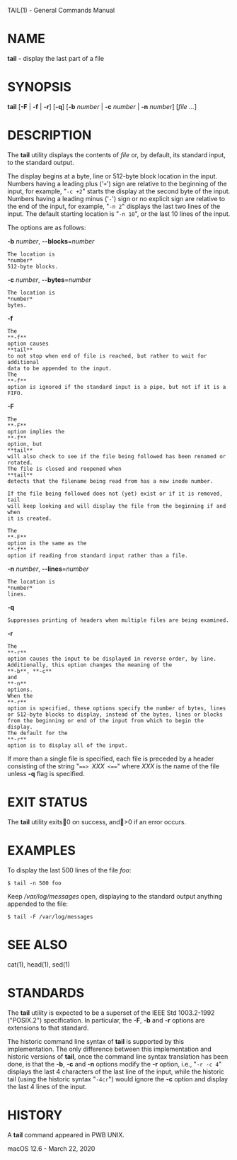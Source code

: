 TAIL(1) - General Commands Manual

# NAME

**tail** - display the last part of a file

# SYNOPSIS

**tail**
\[**-F**&nbsp;|&nbsp;**-f**&nbsp;|&nbsp;**-r**]
\[**-q**]
\[**-b**&nbsp;*number*&nbsp;|&nbsp;**-c**&nbsp;*number*&nbsp;|&nbsp;**-n**&nbsp;*number*]
\[*file&nbsp;...*]

# DESCRIPTION

The
**tail**
utility displays the contents of
*file*
or, by default, its standard input, to the standard output.

The display begins at a byte, line or 512-byte block location in the
input.
Numbers having a leading plus
('`+`')
sign are relative to the beginning
of the input, for example,
"`-c +2`"
starts the display at the second
byte of the input.
Numbers having a leading minus
('`-`')
sign or no explicit sign are
relative to the end of the input, for example,
"`-n 2`"
displays the last two lines of the input.
The default starting location is
"`-n 10`",
or the last 10 lines of the input.

The options are as follows:

**-b** *number*, **--blocks**=*number*

	The location is
	*number*
	512-byte blocks.

**-c** *number*, **--bytes**=*number*

	The location is
	*number*
	bytes.

**-f**

	The
	**-f**
	option causes
	**tail**
	to not stop when end of file is reached, but rather to wait for additional
	data to be appended to the input.
	The
	**-f**
	option is ignored if the standard input is a pipe, but not if it is a FIFO.

**-F**

	The
	**-F**
	option implies the
	**-f**
	option, but
	**tail**
	will also check to see if the file being followed has been renamed or rotated.
	The file is closed and reopened when
	**tail**
	detects that the filename being read from has a new inode number.

	If the file being followed does not (yet) exist or if it is removed, tail
	will keep looking and will display the file from the beginning if and when
	it is created.

	The
	**-F**
	option is the same as the
	**-f**
	option if reading from standard input rather than a file.

**-n** *number*, **--lines**=*number*

	The location is
	*number*
	lines.

**-q**

	Suppresses printing of headers when multiple files are being examined.

**-r**

	The
	**-r**
	option causes the input to be displayed in reverse order, by line.
	Additionally, this option changes the meaning of the
	**-b**, **-c**
	and
	**-n**
	options.
	When the
	**-r**
	option is specified, these options specify the number of bytes, lines
	or 512-byte blocks to display, instead of the bytes, lines or blocks
	from the beginning or end of the input from which to begin the display.
	The default for the
	**-r**
	option is to display all of the input.

If more than a single file is specified, each file is preceded by a
header consisting of the string
"`==> `*XXX*` <==`"
where
*XXX*
is the name of the file unless
**-q**
flag is specified.

# EXIT STATUS

The **tail** utility exits0 on success, and>0 if an error occurs.

# EXAMPLES

To display the last 500 lines of the file
*foo*:

	$ tail -n 500 foo

Keep
*/var/log/messages*
open, displaying to the standard output anything appended to the file:

	$ tail -F /var/log/messages

# SEE ALSO

cat(1),
head(1),
sed(1)

# STANDARDS

The
**tail**
utility is expected to be a superset of the
IEEE Std 1003.2-1992 ("POSIX.2")
specification.
In particular, the
**-F**,
**-b**
and
**-r**
options are extensions to that standard.

The historic command line syntax of
**tail**
is supported by this implementation.
The only difference between this implementation and historic versions
of
**tail**,
once the command line syntax translation has been done, is that the
**-b**,
**-c**
and
**-n**
options modify the
**-r**
option, i.e.,
"`-r -c 4`"
displays the last 4 characters of the last line
of the input, while the historic tail (using the historic syntax
"`-4cr`")
would ignore the
**-c**
option and display the last 4 lines of the input.

# HISTORY

A
**tail**
command appeared in PWB UNIX.

macOS 12.6 - March 22, 2020

